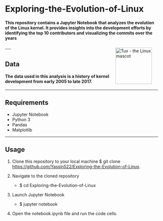 # Exploring-the-Evolution-of-Linux
#### This repository contains a Jupyter Notebook that analyzes the evolution of the Linux kernel. It provides insights into the development efforts by identifying the top 10 contributors and visualizing the commits over the years
<p><a href="https://commons.wikimedia.org/wiki/File:Tux.svg">
<img style="float: right;margin:5px 20px 5px 1px" width="120" src="https://assets.datacamp.com/production/project_111/img/tux.png" alt="Tux - the Linux mascot">
</a></p>
---

## Data
#### The data used in this analysis is a history of kernel development from early 2005 to late 2017.
---
## Requirements
* Jupyter Notebook
* Python 3
* Pandas
* Matplotlib

----
## Usage
1. Clone this repository to your local machine
$ git clone https://github.com/Yassin522/Exploring-the-Evolution-of-Linux.

2. Navigate to the cloned repository
    * $ cd Exploring-the-Evolution-of-Linux

3. Launch Jupyter Notebook
    * $ jupyter notebook
   
4. Open the notebook.ipynb file and run the code cells.

